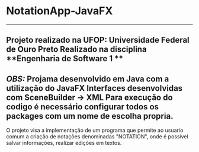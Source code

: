 # NotationApp-JavaFX
---
**Projeto realizado na UFOP: Universidade Federal de Ouro Preto**
Realizado na disciplina **Engenharia de Software 1 **
---
*OBS:*
Projama desenvolvido em Java com a utilização do JavaFX
Interfaces desenvolvidas com SceneBuilder -> XML 
Para execução do codigo é necessário configurar todos os packages com um nome de escolha propria.
---

O projeto visa a implementação de um programa que permite ao usuario comum a criação de notações denominadas "NOTATION", onde é possivel salvar informações, realizar edições em textos.
